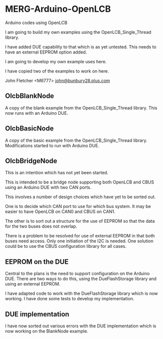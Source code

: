 # MERG-Arduino-OpenLCB
 Arduino codes using OpenLCB
 
 I am going to build my own examples using the OpenLCB_Single_Thread library.
 
 I have added DUE capability to that which is as yet untested. This needs to have an external EEPROM option added.
 
 I am going to develop my own example uses here.
 
 I have copied two of the examples to work on here.
 
 John Fletcher \<M6777\> john@bunbury28.plus.com
 
 ## OlcbBlankNode
 
 A copy of the blank example from the OpenLCB_Single_Thread library. This now runs with an Arduino DUE.
 
 ## OlcbBasicNode
 
 A copy of the basic example from the OpenLCB_Single_Thread library. Modifications started to run with Arduino DUE.
 
 ## OlcbBridgeNode
 
 This is an intention which has not yet been started.
 
 This is intended to be a bridge node supporting both OpenLCB and CBUS using an Arduino DUE with two CAN ports.
 
 This involves a number of design choices which have yet to be sorted out.
 
 One is to decide which CAN port to use for which bus system. It may be easier to have OpenLCB on CAN0 and CBUS on CAN1.
 
 The other is to sort out a structure for the use of EEPROM so that the data for the two buses does not overlap.
 
 There is a problem to be resolved for use of external EEPROM in that both buses need access. Only one initiation of the I2C is needed. One solution could be to use the CBUS configuration library for all cases.
 
 ## EEPROM on the DUE
 
 Central to the plans is the need to support configuration on the Arduino DUE. There are two ways to do this, using the DueFlashStorage library and using an external EEPROM.
 
 I have adapted code to work with the DueFlashStorage library which is now working. I have done some tests to develop my implementation.
 
 ## DUE implementation
 
 I have now sorted out various errors with the DUE implementation which is now working on the BlankNode example.
 
 
